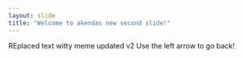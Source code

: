 ```yaml
---
layout: slide
title: "Welcome to akendas new second slide!"
---
```

REplaced text witty meme updated v2
Use the left arrow to go back!